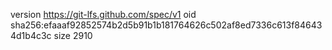 version https://git-lfs.github.com/spec/v1
oid sha256:efaaaf92852574b2d5b91b1b181764626c502af8ed7336c613f846434d1b4c3c
size 2910
